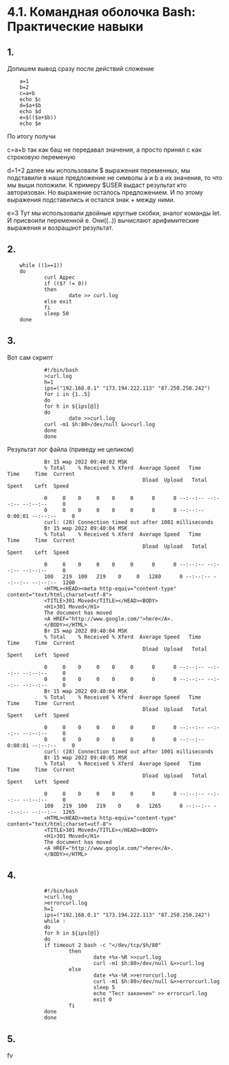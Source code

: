 # 4.1. Командная оболочка Bash: Практические навыки
## 1.
Допишем вывод сразу после действий сложение

        a=1
        b=2
        c=a+b
        echo $c
        d=$a+$b
        echo $d
        e=$(($a+$b))
        echo $e

По итогу получи 

c=a+b так как баш не передавал значения, а просто принял с как строковую переменую

d=1+2 далее мы использовали $ выражения переменных, мы подставили в наше предложение не символы а и b а их значения, то что мы выши положили. К примеру $USER выдаст результат кто авторизован. Но выражение осталось предложением. И по этому выражения подставились и остался знак + между ними. 

e=3 Тут мы использовали двойные круглые скобки, аналог команды let. И присвоили переменной е. Они((..)) вычислают арифимитеские выражения и возращают результат.
## 2.
        while ((1==1))
        do
                curl Адрес
                if (($? != 0))
                then
                        date >> curl.log
                else exit
                fi
                sleep 50
        done
## 3.
Вот сам скрипт

                #!/bin/bash
                >curl.log
                h=1
                ips=("192.168.0.1" "173.194.222.113" "87.250.250.242")
                for i in {1..5}
                do
                for h in ${ips[@]}
                do
                        date >>curl.log
                curl -m1 $h:80>/dev/null &>>curl.log
                done
                done
Результат лог файла (приведу не целиком)

                Вт 15 мар 2022 09:40:02 MSK
                % Total    % Received % Xferd  Average Speed   Time    Time     Time  Current
                                                Dload  Upload   Total   Spent    Left  Speed

                0     0    0     0    0     0      0      0 --:--:-- --:--:-- --:--:--     0
                0     0    0     0    0     0      0      0 --:--:--  0:00:01 --:--:--     0
                curl: (28) Connection timed out after 1001 milliseconds
                Вт 15 мар 2022 09:40:04 MSK
                % Total    % Received % Xferd  Average Speed   Time    Time     Time  Current
                                                Dload  Upload   Total   Spent    Left  Speed

                0     0    0     0    0     0      0      0 --:--:-- --:--:-- --:--:--     0
                100   219  100   219    0     0   1280      0 --:--:-- --:--:-- --:--:--  1280
                <HTML><HEAD><meta http-equiv="content-type" content="text/html;charset=utf-8">
                <TITLE>301 Moved</TITLE></HEAD><BODY>
                <H1>301 Moved</H1>
                The document has moved
                <A HREF="http://www.google.com/">here</A>.
                </BODY></HTML>
                Вт 15 мар 2022 09:40:04 MSK
                % Total    % Received % Xferd  Average Speed   Time    Time     Time  Current
                                                Dload  Upload   Total   Spent    Left  Speed

                0     0    0     0    0     0      0      0 --:--:-- --:--:-- --:--:--     0
                0     0    0     0    0     0      0      0 --:--:-- --:--:-- --:--:--     0
                Вт 15 мар 2022 09:40:04 MSK
                % Total    % Received % Xferd  Average Speed   Time    Time     Time  Current
                                                Dload  Upload   Total   Spent    Left  Speed

                0     0    0     0    0     0      0      0 --:--:-- --:--:-- --:--:--     0
                0     0    0     0    0     0      0      0 --:--:--  0:00:01 --:--:--     0
                curl: (28) Connection timed out after 1001 milliseconds
                Вт 15 мар 2022 09:40:05 MSK
                % Total    % Received % Xferd  Average Speed   Time    Time     Time  Current
                                                Dload  Upload   Total   Spent    Left  Speed

                0     0    0     0    0     0      0      0 --:--:-- --:--:-- --:--:--     0
                100   219  100   219    0     0   1265      0 --:--:-- --:--:-- --:--:--  1265
                <HTML><HEAD><meta http-equiv="content-type" content="text/html;charset=utf-8">
                <TITLE>301 Moved</TITLE></HEAD><BODY>
                <H1>301 Moved</H1>
                The document has moved
                <A HREF="http://www.google.com/">here</A>.
                </BODY></HTML>
## 4.
                #!/bin/bash
                >curl.log
                >errorcurl.log
                h=1
                ips=("192.168.0.1" "173.194.222.113" "87.250.250.242")
                while :
                do
                for h in ${ips[@]}
                do
                if timeout 2 bash -c "</dev/tcp/$h/80"
                        then
                                date +%x-%R >>curl.log
                                curl -m1 $h:80>/dev/null &>>curl.log
                        else
                                date +%x-%R >>errorcurl.log
                                curl -m1 $h:80>/dev/null &>>errorcurl.log
                                sleep 5
                                echo "Тест закончен" >> errorcurl.log
                                exit 0
                        fi
                done
                done
## 5. 
fv